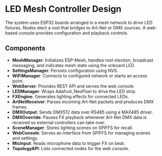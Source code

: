 # LED Mesh Controller Design

The system uses ESP32 boards arranged in a mesh network to drive LED fixtures. Nodes elect a root that bridges to Art-Net or DMX sources. A web-based console provides configuration and playback controls.

## Components
 - **MeshManager**: Initializes ESP-Mesh, handles root election, broadcast messaging, and indicates mesh state using the onboard LED.
- **SettingsManager**: Persists configuration using NVS.
- **WiFiManager**: Connects to configured network or starts an access point.
- **WebServer**: Provides REST API and serves the web console.
- **LEDManager**: Wraps Adafruit_NeoPixel to drive the LED strip.
- **FXEngine**: Generates lighting effects for connected LEDs.
- **ArtNetReceiver**: Parses incoming Art-Net packets and produces DMX frames.
- **DMXOutput**: Sends DMX512 data over RS485 using a MAX485 driver.
- **DMXOverride**: Pauses FX playback whenever Art-Net DMX data is received so external controllers can take over.
- **SceneManager**: Stores lighting scenes on SPIFFS for recall.
- **WebConsole**: Serves an interface from SPIFFS for managing scenes and settings.
- **MicInput**: Reads microphone data to trigger FX on beat.
- **TopologyAPI**: Lists connected nodes for the web console.
